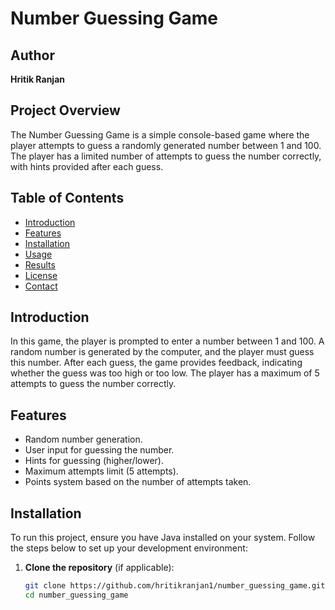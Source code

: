 # Number Guessing Game

## Author
**Hritik Ranjan**

## Project Overview
The Number Guessing Game is a simple console-based game where the player attempts to guess a randomly generated number between 1 and 100. The player has a limited number of attempts to guess the number correctly, with hints provided after each guess.

## Table of Contents
- [Introduction](#introduction)
- [Features](#features)
- [Installation](#installation)
- [Usage](#usage)
- [Results](#results)
- [License](#license)
- [Contact](#contact)

## Introduction
In this game, the player is prompted to enter a number between 1 and 100. A random number is generated by the computer, and the player must guess this number. After each guess, the game provides feedback, indicating whether the guess was too high or too low. The player has a maximum of 5 attempts to guess the number correctly.

## Features
- Random number generation.
- User input for guessing the number.
- Hints for guessing (higher/lower).
- Maximum attempts limit (5 attempts).
- Points system based on the number of attempts taken.

## Installation
To run this project, ensure you have Java installed on your system. Follow the steps below to set up your development environment:

1. **Clone the repository** (if applicable):
   ```bash
   git clone https://github.com/hritikranjan1/number_guessing_game.git
   cd number_guessing_game
